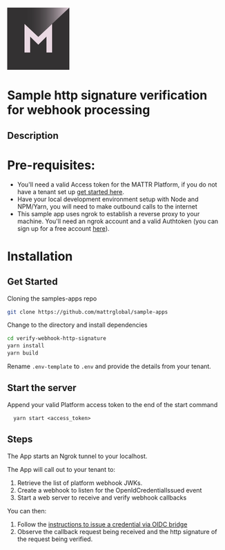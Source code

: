 [![MATTR](../docs/assets/mattr-logo-square.svg)](https://github.com/mattrglobal)

# Sample http signature verification for webhook processing

## Description

# Pre-requisites:

- You'll need a valid Access token for the MATTR Platform, if you do not have a tenant set up [get started here](https://mattr.global/get-started).
- Have your local development environment setup with Node and NPM/Yarn, you will need to make outbound calls to the internet
- This sample app uses ngrok to establish a reverse proxy to your machine. You'll need an ngrok account and a valid Authtoken (you can sign up for a free account [here](https://ngrok.com/)).

# Installation

## Get Started

Cloning the samples-apps repo

```sh
git clone https://github.com/mattrglobal/sample-apps
```

Change to the directory and install dependencies

```sh
cd verify-webhook-http-signature
yarn install
yarn build
```

Rename `.env-template` to `.env` and provide the details from your tenant.

## Start the server

Append your valid Platform access token to the end of the start command

```shell
  yarn start <access_token>
```

## Steps

The App starts an Ngrok tunnel to your localhost.

The App will call out to your tenant to:

1. Retrieve the list of platform webhook JWKs.
2. Create a webhook to listen for the OpenIdCredentialIssued event
3. Start a web server to receive and verify webhook callbacks

You can then:

1. Follow the [instructions to issue a credential via OIDC bridge](https://learn.mattr.global/guides/issuance/oid4vci)
2. Observe the callback request being received and the http signature of the request being verified.
